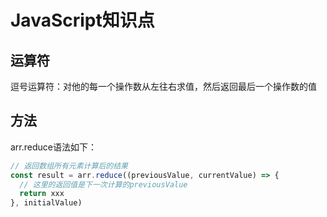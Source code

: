 # JavaScript知识点

## 运算符

逗号运算符：对他的每一个操作数从左往右求值，然后返回最后一个操作数的值

## 方法

arr.reduce语法如下：
```js
// 返回数组所有元素计算后的结果
const result = arr.reduce((previousValue, currentValue) => {
  // 这里的返回值是下一次计算的previousValue
  return xxx
}, initialValue)
```